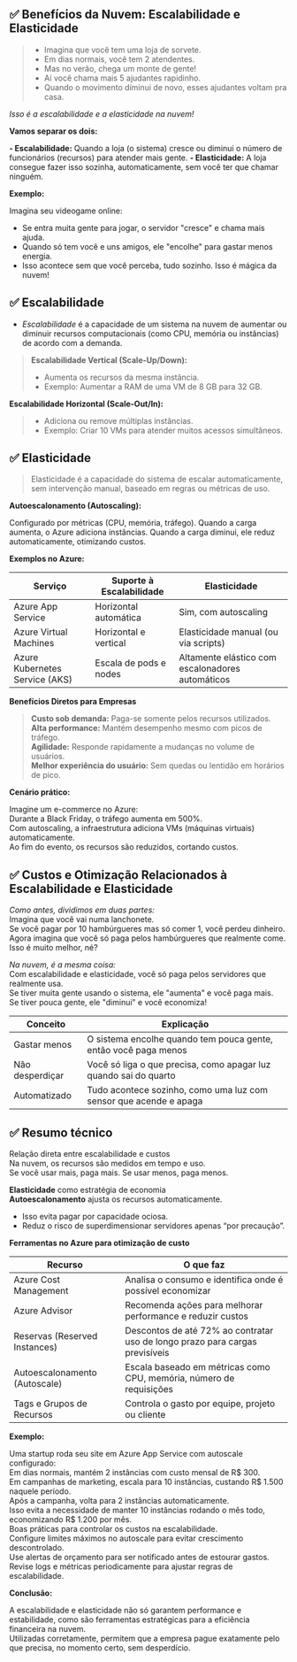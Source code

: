 ## ✅ **Benefícios da Nuvem: Escalabilidade e Elasticidade**  
  
> - Imagina que você tem uma loja de sorvete.  
> - Em dias normais, você tem 2 atendentes.  
> - Mas no verão, chega um monte de gente!  
> - Aí você chama mais 5 ajudantes rapidinho.  
> - Quando o movimento diminui de novo, esses ajudantes voltam pra casa.

*Isso é a escalabilidade e a elasticidade na nuvem!*  
  
**Vamos separar os dois:**  
  
**- Escalabilidade:** Quando a loja (o sistema) cresce ou diminui o número de funcionários (recursos) para atender mais gente.
**- Elasticidade:**	A loja consegue fazer isso sozinha, automaticamente, sem você ter que chamar ninguém.  
  
**Exemplo:**  
  
Imagina seu videogame online: 
- Se entra muita gente para jogar, o servidor "cresce" e chama mais ajuda.  
- Quando só tem você e uns amigos, ele "encolhe" para gastar menos energia.
- Isso acontece sem que você perceba, tudo sozinho. Isso é mágica da nuvem!  
  
## ✅ **Escalabilidade**  
  
- *Escalabilidade* é a capacidade de um sistema na nuvem de aumentar ou diminuir recursos computacionais (como CPU, memória ou instâncias) de acordo com a demanda.

> **Escalabilidade Vertical (Scale-Up/Down):**  
> - Aumenta os recursos da mesma instância.  
> - Exemplo: Aumentar a RAM de uma VM de 8 GB para 32 GB.  
  
**Escalabilidade Horizontal (Scale-Out/In):**  
> - Adiciona ou remove múltiplas instâncias.  
> - Exemplo: Criar 10 VMs para atender muitos acessos simultâneos.  

## ✅ **Elasticidade**  

> Elasticidade é a capacidade do sistema de escalar automaticamente, sem intervenção manual, baseado em regras ou métricas de uso.

**Autoescalonamento (Autoscaling):**

Configurado por métricas (CPU, memória, tráfego).
Quando a carga aumenta, o Azure adiciona instâncias.
Quando a carga diminui, ele reduz automaticamente, otimizando custos.

**Exemplos no Azure:**

| Serviço	                       | Suporte à Escalabilidade | Elasticidade                                     |
|---|---|---|
| Azure App Service	             | Horizontal automática	  | Sim, com autoscaling                             |
| Azure Virtual Machines	       | Horizontal e vertical	  | Elasticidade manual (ou via scripts)             |
| Azure Kubernetes Service (AKS) | Escala de pods e nodes	  | Altamente elástico com escalonadores automáticos |

**Benefícios Diretos para Empresas**

> **Custo sob demanda:** Paga-se somente pelos recursos utilizados.     
> **Alta performance:** Mantém desempenho mesmo com picos de tráfego.    
> **Agilidade:** Responde rapidamente a mudanças no volume de usuários.    
> **Melhor experiência do usuário:** Sem quedas ou lentidão em horários de pico.    

**Cenário prático:**

Imagine um e-commerce no Azure:  
Durante a Black Friday, o tráfego aumenta em 500%.  
Com autoscaling, a infraestrutura adiciona VMs (máquinas virtuais) automaticamente.  
Ao fim do evento, os recursos são reduzidos, cortando custos.

## ✅ **Custos e Otimização Relacionados à Escalabilidade e Elasticidade**  

*Como antes, dividimos em duas partes:*  
Imagina que você vai numa lanchonete.  
Se você pagar por 10 hambúrgueres mas só comer 1, você perdeu dinheiro.  
Agora imagina que você só paga pelos hambúrgueres que realmente come. Isso é muito melhor, né?  

*Na nuvem, é a mesma coisa:*  
Com escalabilidade e elasticidade, você só paga pelos servidores que realmente usa.  
Se tiver muita gente usando o sistema, ele "aumenta" e você paga mais.  
Se tiver pouca gente, ele "diminui" e você economiza!  

|Conceito	        |Explicação                                                        |
|---|---|
|Gastar menos	    |O sistema encolhe quando tem pouca gente, então você paga menos   |
|Não desperdiçar	|Você só liga o que precisa, como apagar luz quando sai do quarto  | 
|Automatizado	    |Tudo acontece sozinho, como uma luz com sensor que acende e apaga |

## ✅ **Resumo técnico**  

Relação direta entre escalabilidade e custos  
Na nuvem, os recursos são medidos em tempo e uso.  
Se você usar mais, paga mais. 
Se usar menos, paga menos.  

**Elasticidade** como estratégia de economia  
**Autoescalonamento** ajusta os recursos automaticamente.  
  
- Isso evita pagar por capacidade ociosa.  
- Reduz o risco de superdimensionar servidores apenas “por precaução”.  

**Ferramentas no Azure para otimização de custo**  

|Recurso	                      |O que faz                                                                    |
|---|---|
|Azure Cost Management	        |Analisa o consumo e identifica onde é possível economizar                    |
|Azure Advisor	                |Recomenda ações para melhorar performance e reduzir custos                   |
|Reservas (Reserved Instances)	|Descontos de até 72% ao contratar uso de longo prazo para cargas previsíveis |
|Autoescalonamento (Autoscale)	|Escala baseado em métricas como CPU, memória, número de requisições          |
|Tags e Grupos de Recursos	    |Controla o gasto por equipe, projeto ou cliente                              |

**Exemplo:**  

Uma startup roda seu site em Azure App Service com autoscale configurado:  
Em dias normais, mantém 2 instâncias com custo mensal de R$ 300.  
Em campanhas de marketing, escala para 10 instâncias, custando R$ 1.500 naquele período.  
Após a campanha, volta para 2 instâncias automaticamente.  
Isso evita a necessidade de manter 10 instâncias rodando o mês todo, economizando R$ 1.200 por mês.  
Boas práticas para controlar os custos na escalabilidade.  
Configure limites máximos no autoscale para evitar crescimento descontrolado.  
Use alertas de orçamento para ser notificado antes de estourar gastos.  
Revise logs e métricas periodicamente para ajustar regras de escalabilidade.

**Conclusão:**  

A escalabilidade e elasticidade não só garantem performance e estabilidade, como são ferramentas estratégicas para a eficiência financeira na nuvem.   
Utilizadas corretamente, permitem que a empresa pague exatamente pelo que precisa, no momento certo, sem desperdício.
